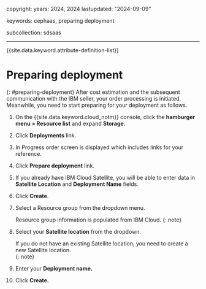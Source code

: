 copyright:
 years: 2024, 2024
lastupdated: "2024-09-09"

keywords: cephaas, preparing deployment

subcollection: sdsaas

---

{{site.data.keyword.attribute-definition-list}}

# Preparing deployment
{: #preparing-deployment}
After cost estimation and the subsequent communication with the IBM seller, your order processing is initiated. Meanwhile, you need to start preparing for your deployment as follows. 

1. On the {{site.data.keyword.cloud_notm}} console, click the **hamburger menu > Resource list** and expand **Storage**.
2. Click **Deployments** link. 
3. In Progress order screen is displayed which includes links for your reference. 
4. Click **Prepare deployment** link. 
5. If you already have IBM Cloud Satellite, you will be able to enter data in **Satellite Location** and **Deployment Name** fields. 
6. Click **Create**. 
7. Select a Resource group from the dropdown menu. 

   Resource group information is populated from IBM Cloud. 
   {: note}

8. Select your **Satellite location** from the dropdown. 

   If you do not have an existing Satellite location, you need to create a new Satellite location.  
   {: note}

9. Enter your **Deployment name.** 
10. Click **Create.** 






